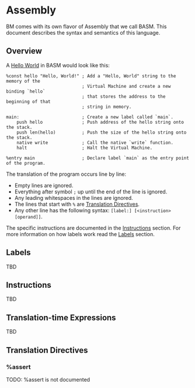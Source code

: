 # Assembly

BM comes with its own flavor of Assembly that we call BASM. This document describes the syntax and semantics of this language.

## Overview

A [Hello World](https://en.wikipedia.org/wiki/%22Hello,_World!%22_program) in BASM would look like this:

```basm
%const hello "Hello, World!" ; Add a "Hello, World" string to the memory of the
                             ; Virtual Machine and create a new binding `hello`
                             ; that stores the address to the beginning of that
                             ; string in memory.

main:                        ; Create a new label called `main`.
    push hello               ; Push address of the hello string onto the stack.
    push len(hello)          ; Push the size of the hello string onto the stack.
    native write             ; Call the native `write` function.
    halt                     ; Halt the Virtual Machine.

%entry main                  ; Declare label `main` as the entry point of the program.
```

The translation of the program occurs line by line:
- Empty lines are ignored.
- Everything after symbol `;` up until the end of the line is ignored.
- Any leading whitespaces in the lines are ignored.
- The lines that start with `%` are [Translation Directives](#translation-directives).
- Any other line has the following syntax: `[label:] [<instruction> [operand]]`.

The specific instructions are documented in the [Instructions](#instructions) section. For more information on how labels work read the [Labels](#labels) section.

## Labels

TBD

## Instructions

TBD

## Translation-time Expressions

TBD

## Translation Directives

### %assert

TODO: %assert is not documented

